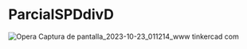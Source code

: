 # ParcialSPDdivD
![Opera Captura de pantalla_2023-10-23_011214_www tinkercad com](https://github.com/Fedevivass/ParcialSPDdivD/assets/98746982/ea87894d-2a72-484f-be12-f236ab4431f6)
